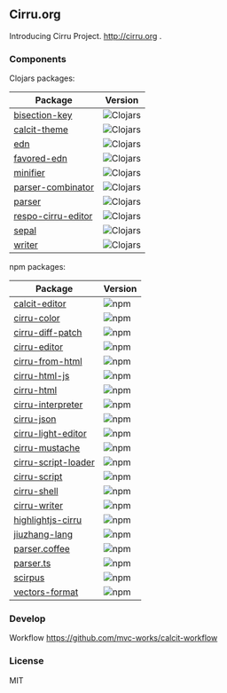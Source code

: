 ## Cirru.org

Introducing Cirru Project. http://cirru.org .

### Components

Clojars packages:

| Package                                                             | Version                                                                                    |
| ------------------------------------------------------------------- | ------------------------------------------------------------------------------------------ |
| [bisection-key](https://github.com/Cirru/bisection-key)             | ![Clojars](https://img.shields.io/clojars/v/cirru/bisection-key.svg?style=flat-square)     |
| [calcit-theme](https://github.com/Cirru/calcit-theme)               | ![Clojars](https://img.shields.io/clojars/v/cirru/calcit-theme.svg?style=flat-square)      |
| [edn](https://github.com/Cirru/cirru-edn)                           | ![Clojars](https://img.shields.io/clojars/v/cirru/edn.svg?style=flat-square)               |
| [favored-edn](https://github.com/Cirru/favored-edn)                 | ![Clojars](https://img.shields.io/clojars/v/cirru/favored-edn.svg?style=flat-square)       |
| [minifier](https://github.com/Cirru/minifier.clj)                   | ![Clojars](https://img.shields.io/clojars/v/cirru/minifier.svg?style=flat-square)          |
| [parser-combinator](https://github.com/Cirru/parser-combinator.clj) | ![Clojars](https://img.shields.io/clojars/v/cirru/parser-combinator.svg?style=flat-square) |
| [parser](https://github.com/Cirru/parser.clj)                       | ![Clojars](https://img.shields.io/clojars/v/cirru/parser.svg?style=flat-square)            |
| [respo-cirru-editor](https://github.com/Cirru/respo-cirru-editor)   | ![Clojars](https://img.shields.io/clojars/v/cirru/editor.svg?style=flat-square)            |
| [sepal](https://github.com/Cirru/sepal.clj)                         | ![Clojars](https://img.shields.io/clojars/v/cirru/sepal.svg?style=flat-square)             |
| [writer](https://github.com/Cirru/writer.clj)                       | ![Clojars](https://img.shields.io/clojars/v/cirru/writer.svg?style=flat-square)            |

npm packages:

| Package                                                             | Version                                                                         |
| ------------------------------------------------------------------- | ------------------------------------------------------------------------------- |
| [calcit-editor](https://github.com/Cirru/calcit-editor)             | ![npm](https://img.shields.io/npm/v/calcit-editor.svg?style=flat-square)        |
| [cirru-color](https://github.com/Cirru/cirru-color)                 | ![npm](https://img.shields.io/npm/v/cirru-color.svg?style=flat-square)          |
| [cirru-diff-patch](https://github.com/Cirru/cirru-diff-patch)       | ![npm](https://img.shields.io/npm/v/cirru-diff-patch.svg?style=flat-square)     |
| [cirru-editor](https://github.com/Cirru/cirru-editor)               | ![npm](https://img.shields.io/npm/v/cirru-editor.svg?style=flat-square)         |
| [cirru-from-html](https://github.com/Cirru/cirru-from-html)         | ![npm](https://img.shields.io/npm/v/cirru-from-html.svg?style=flat-square)      |
| [cirru-html-js](https://github.com/Cirru/cirru-html-js)             | ![npm](https://img.shields.io/npm/v/cirru-html-js.svg?style=flat-square)        |
| [cirru-html](https://github.com/Cirru/cirru-html)                   | ![npm](https://img.shields.io/npm/v/cirru-html.svg?style=flat-square)           |
| [cirru-interpreter](https://github.com/Cirru/cirru-interpreter)     | ![npm](https://img.shields.io/npm/v/cirru-interpreter.svg?style=flat-square)    |
| [cirru-json](https://github.com/Cirru/cirru-json)                   | ![npm](https://img.shields.io/npm/v/cirru-json.svg?style=flat-square)           |
| [cirru-light-editor](https://github.com/Cirru/cirru-light-editor)   | ![npm](https://img.shields.io/npm/v/cirru-light-editor.svg?style=flat-square)   |
| [cirru-mustache](https://github.com/Cirru/cirru-mustache)           | ![npm](https://img.shields.io/npm/v/cirru-mustache.svg?style=flat-square)       |
| [cirru-script-loader](https://github.com/Cirru/cirru-script-loader) | ![npm](https://img.shields.io/npm/v/cirru-script-loader.svg?style=flat-square)  |
| [cirru-script](https://github.com/Cirru/cirru-script)               | ![npm](https://img.shields.io/npm/v/cirru-script.svg?style=flat-square)         |
| [cirru-shell](https://github.com/Cirru/cirru-shell)                 | ![npm](https://img.shields.io/npm/v/cirru-shell.svg?style=flat-square)          |
| [cirru-writer](https://github.com/Cirru/cirru-writer)               | ![npm](https://img.shields.io/npm/v/cirru-writer.svg?style=flat-square)         |
| [highlightjs-cirru](https://github.com/Cirru/highlightjs-cirru)     | ![npm](https://img.shields.io/npm/v/highlightjs-cirru.svg?style=flat-square)    |
| [jiuzhang-lang](https://github.com/Cirru/jiuzhang-lang)             | ![npm](https://img.shields.io/npm/v/@cirru/jiuzhang.svg?style=flat-square)      |
| [parser.coffee](https://github.com/Cirru/parser.coffee)             | ![npm](https://img.shields.io/npm/v/cirru-parser.svg?style=flat-square)         |
| [parser.ts](https://github.com/Cirru/parser.ts)                     | ![npm](https://img.shields.io/npm/v/@cirru/parser.ts.svg?style=flat-square)     |
| [scirpus](https://github.com/Cirru/scirpus)                         | ![npm](https://img.shields.io/npm/v/scirpus.svg?style=flat-square)              |
| [vectors-format](https://github.com/Cirru/vectors-format)           | ![npm](https://img.shields.io/npm/v/cirru-vectors-format.svg?style=flat-square) |

### Develop

Workflow https://github.com/mvc-works/calcit-workflow

### License

MIT
